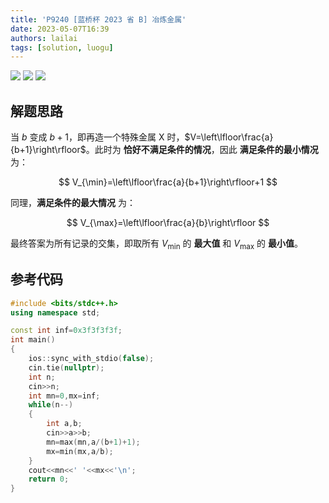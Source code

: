```yaml
---
title: 'P9240 [蓝桥杯 2023 省 B] 冶炼金属'
date: 2023-05-07T16:39
authors: lailai
tags: [solution, luogu]
---
```


[![](https://img.shields.io/badge/Luogu-P9240-blue?style=for-the-badge&logo=codeforces)](https://www.luogu.com.cn/problem/P9240)
[![](https://img.shields.io/badge/Luogu-Solution-blue?style=for-the-badge&logo=markdown)](https://www.luogu.com.cn/article/y4fsrism)
[![](https://img.shields.io/badge/Blog-Solution-blue?style=for-the-badge&logo=markdown)](https://lailai.one/blog/solution/P9240)

<!-- truncate -->

## 解题思路

当 $b$ 变成 $b+1$，即再造一个特殊金属 X 时，$V=\left\lfloor\frac{a}{b+1}\right\rfloor$。此时为 **恰好不满足条件的情况**，因此 **满足条件的最小情况** 为：

$$
V_{\min}=\left\lfloor\frac{a}{b+1}\right\rfloor+1
$$

同理，**满足条件的最大情况** 为：

$$
V_{\max}=\left\lfloor\frac{a}{b}\right\rfloor
$$

最终答案为所有记录的交集，即取所有 $V_{\min}$ 的 **最大值** 和 $V_{\max}$ 的 **最小值**。

## 参考代码

```cpp
#include <bits/stdc++.h>
using namespace std;

const int inf=0x3f3f3f3f;
int main()
{
	ios::sync_with_stdio(false);
	cin.tie(nullptr);
	int n;
	cin>>n;
	int mn=0,mx=inf;
	while(n--)
	{
		int a,b;
		cin>>a>>b;
		mn=max(mn,a/(b+1)+1);
		mx=min(mx,a/b);
	}
	cout<<mn<<' '<<mx<<'\n';
	return 0;
}
```

